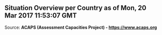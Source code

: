 ## Situation Overview per Country as of Mon, 20 Mar 2017 11:53:07 GMT

Source: **ACAPS (Assessment Capacities Project) - https://www.acaps.org**